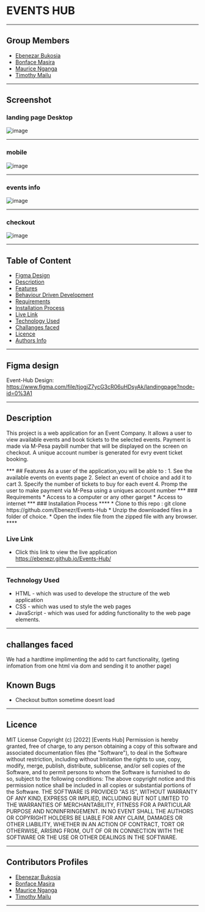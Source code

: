 # EVENTS HUB 
***
## Group Members 

- [Ebenezar Bukosia](https://github.com/Ebenezr)
- [Bonface Masira](https://github.com/bonfacemasira) 
- [Maurice Nganga](https://github.com/moryno)
- [Timothy Mailu](https://github.com/Tim254)
***
## Screenshot
 ### landing page Desktop
 ![image](./assets/images/FireShotCapture_D.png)
 ***
 ### mobile
 ![image](./assets/images/fireShotCapture_M.png)
 ***

 ### events info
 ![image](./assets/images/FireShotCapture_info.png)
 ***
 ### checkout
 ![image](./assets/images/)

***
 ## Table of Content
 - [Figma Design](#Figma-design)
 - [Description](#description)
 - [Features](#features)
 - [Behaviour Driven Development](#Behaviour-Driven-Development)
 - [Requirements](#requirements)
 - [Installation Process](#installation-Process)
 - [Live Link](#Live-Link)
 - [Technology  Used](#technology-Used)
 - [Challanges faced](#challanges-faced)
 - [Licence](#licence)
 - [Authors Info](#Authors-Info)
 
***
## Figma design
Event-Hub Design: https://www.figma.com/file/tjogjZ7ycG3cR06uHDsyAk/landingpage?node-id=0%3A1 
***
 ## Description
 <p>This project is a web application for an Event Company. It allows a user to view available events and book tickets to the selected events. Payment is made via M-Pesa paybill number that will be displayed on the screen on checkout. A unique account number is generated for evry event ticket booking.</p>
***
## Features
As a user of the application,you will be able to :
1. See the available events on events page
2. Select an event of choice and add it to cart
3. Specify the number of tickets to buy for each event
4. Promp the user to make payment via M-Pesa using a uniques account number
***
 ###  Requirements
 * Access to  a computer or any other garget
 * Access to internet
***
 ### Installation Process
 ****
* Clone to this repo : git clone https://github.com/Ebenezr/Events-Hub
* Unzip the downloaded files in a folder of choice.
* Open the index file from the zipped file with any browser.
 ****

### Live Link
- Click this link to view the live application https://ebenezr.github.io/Events-Hub/
***
### Technology  Used
* HTML - which was used to develope the structure of the web application
* CSS - which was used to style the web pages
* JavaScript - which was used for adding functionality to the web page elements.
***
## challanges faced
We had a hardtime implimenting the add to cart functionality, (geting infomation from one html via dom and sending it to another page)

## Known Bugs
* Checkout button sometime doesnt load
***
## Licence
MIT License
Copyright (c) [2022] [Events Hub]
Permission is hereby granted, free of charge, to any person obtaining a copy
of this software and associated documentation files (the "Software"), to deal
in the Software without restriction, including without limitation the rights
to use, copy, modify, merge, publish, distribute, sublicense, and/or sell
copies of the Software, and to permit persons to whom the Software is
furnished to do so, subject to the following conditions:
The above copyright notice and this permission notice shall be included in all
copies or substantial portions of the Software.
THE SOFTWARE IS PROVIDED "AS IS", WITHOUT WARRANTY OF ANY KIND, EXPRESS OR
IMPLIED, INCLUDING BUT NOT LIMITED TO THE WARRANTIES OF MERCHANTABILITY,
FITNESS FOR A PARTICULAR PURPOSE AND NONINFRINGEMENT. IN NO EVENT SHALL THE
AUTHORS OR COPYRIGHT HOLDERS BE LIABLE FOR ANY CLAIM, DAMAGES OR OTHER
LIABILITY, WHETHER IN AN ACTION OF CONTRACT, TORT OR OTHERWISE, ARISING FROM,
OUT OF OR IN CONNECTION WITH THE SOFTWARE OR THE USE OR OTHER DEALINGS IN THE
SOFTWARE.
***
## Contributors Profiles

- [Ebenezar Bukosia](https://github.com/Ebenezr)
- [Bonface Masira](https://github.com/bonfacemasira) 
- [Maurice Nganga](https://github.com/moryno)
- [Timothy Mailu](https://github.com/Tim254)
***